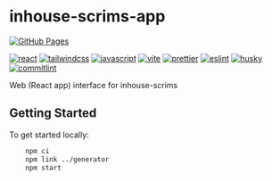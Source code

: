 # inhouse-scrims-app

[![GitHub Pages](https://img.shields.io/badge/pages%20-nxzq.github.io/inhouse--scrims-%23222222?logo=github&style=flat-square)](https://nxzq.github.io/inhouse-scrims)

[![react](https://img.shields.io/badge/React-%23545455?logo=react&style=flat-square)](https://reactjs.org/)
[![tailwindcss](https://img.shields.io/badge/Tailwind-%23545455?logo=tailwindcss&style=flat-square)](https://tailwindcss.com/)
[![javascript](https://img.shields.io/badge/JavaScript-%23545455?logo=javascript&style=flat-square)](https://www.javascript.com/)
[![vite](https://img.shields.io/badge/Vite-%23545455?logo=vite&style=flat-square)](https://vitejs.dev/)
[![prettier](https://img.shields.io/badge/Prettier-%23545455?logo=prettier&style=flat-square)](https://prettier.io/)
[![eslint](https://img.shields.io/badge/ESLint-%23545455?logo=eslint&style=flat-square)](https://eslint.org/)
[![husky](https://img.shields.io/badge/husky-%23545455?logo=git&style=flat-square)](https://typicode.github.io/husky/#/)
[![commitlint](https://img.shields.io/badge/commitlint-%23545455?logo=commitlint&style=flat-square)](https://commitlint.js.org/#/)

Web (React app) interface for inhouse-scrims

## Getting Started

To get started locally:

```bash
    npm ci
    npm link ../generator
    npm start
```
